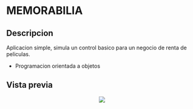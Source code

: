 # MEMORABILIA
## Descripcion
Aplicacion simple, simula un control basico para un negocio de renta de peliculas.
- Programacion orientada a objetos

## Vista previa
<p align="center">
  <kbd>
    <img src="https://ibb.co/x37RbKC"></img>
  </kbd>
</p>

